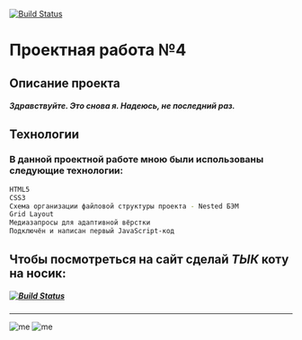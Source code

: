 [![Build Status](https://i.imgur.com/jpIZtTM.png)](https://praktikum.yandex.ru/profile/web/)
# Проектная работа №4
## Описание проекта

##### Здравствуйте. Это снова я. Надеюсь, не последний раз.

## Технологии
### В данной проектной работе мною были использованы следующие технологии:
```sh
HTML5
CSS3
Схема организации файловой структуры проекта - Nested БЭМ
Grid Layout
Медиазапросы для адаптивной вёрстки
Подключён и написан первый JavaScript-код
```

## Чтобы посмотреться на сайт сделай *ТЫК* коту на носик:
##### [![Build Status](https://pp.userapi.com/c841136/v841136672/3c88b/ui9N1-cs8k8.jpg)](https://m3rcyk1ng.github.io/mesto/index.html)


______________________
![me](https://img.shields.io/badge/-©%202021.-blue) ![me](https://img.shields.io/badge/-Vova%20Gridnev-blue)